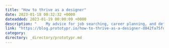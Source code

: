 ```yaml
---
title: "How to thrive as a designer"
date: 2023-01-18 00:32:32 +0000
dateadded: 2023-01-19 00:00:09 +0000
description: "    My advice for job searching, career planning, and defining your success in a design career  Continue reading on Prototypr »  "
link: "https://blog.prototypr.io/how-to-thrive-as-a-designer-d842fa75fdf5?source=rss----eb297ea1161a---4"
category:
directory: _directory/prototypr.md
---
```

